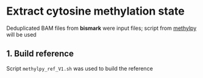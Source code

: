 # Extract cytosine methylation state
Deduplicated BAM files from **bismark** were input files; script from [methylpy](https://github.com/yupenghe/methylpy#extract-cytosine-methylation-state-from-bam-file) will be used

## 1. Build reference
Script `methylpy_ref_V1.sh` was used to build the reference
